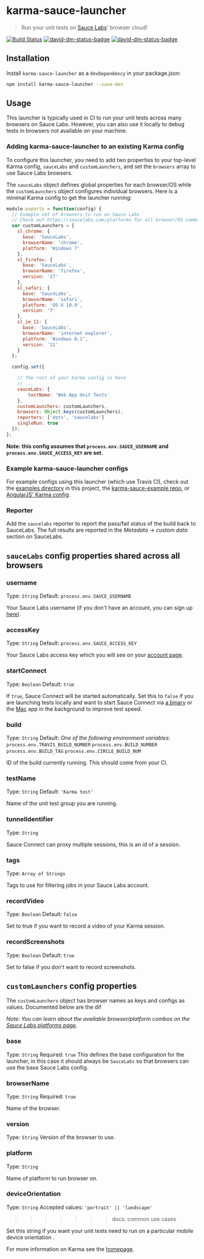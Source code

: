 # karma-sauce-launcher

> Run your unit tests on [Sauce Labs](https://saucelabs.com/)' browser cloud!

[![Build Status](https://travis-ci.org/karma-runner/karma-sauce-launcher.svg?branch=doc)](https://travis-ci.org/karma-runner/karma-sauce-launcher) [![david-dm-status-badge](https://david-dm.org/karma-runner/karma-sauce-launcher.png)](https://david-dm.org/karma-runner/karma-sauce-launcher#info=dependencies&view=table)
 [![david-dm-status-badge](https://david-dm.org/karma-runner/karma-sauce-launcher/dev-status.png)](https://david-dm.org/karma-runner/karma-sauce-launcher#info=devDependencies&view=table)

## Installation

Install `karma-sauce-launcher` as a `devDependency` in your package.json:

```bash
npm install karma-sauce-launcher --save-dev
```

## Usage

This launcher is typically used in CI to run your unit tests across many browsers on Sauce Labs. However, you can also use it locally to debug tests in browsers not available on your machine.

### Adding karma-sauce-launcher to an existing Karma config

To configure this launcher, you need to add two properties to your top-level Karma config, `sauceLabs` and `customLaunchers`, and set the `browsers` array to use Sauce Labs browsers.

The `sauceLabs` object defines global properties for each browser/OS while the `customLaunchers` object configures individual browsers. Here is a minimal Karma config to get the launcher running:

```js
module.exports = function(config) {
  // Example set of browsers to run on Sauce Labs
  // Check out https://saucelabs.com/platforms for all browser/OS combos
  var customLaunchers = {
    sl_chrome: {
      base: 'SauceLabs',
      browserName: 'chrome',
      platform: 'Windows 7'
    },
    sl_firefox: {
      base: 'SauceLabs',
      browserName: 'firefox',
      version: '27'
    },
    sl_safari: {
      base: 'SauceLabs',
      browserName: 'safari',
      platform: 'OS X 10.9',
      version: '7'
    },
    sl_ie_11: {
      base: 'SauceLabs',
      browserName: 'internet explorer',
      platform: 'Windows 8.1',
      version: '11'
    }
  };

  config.set({

    // The rest of your karma config is here
    // ...
    sauceLabs: {
        testName: 'Web App Unit Tests'
    },
    customLaunchers: customLaunchers,
    browsers: Object.keys(customLaunchers),
    reporters: ['dots', 'saucelabs']
    singleRun: true
  });
};
```

**Note: this config assumes that `process.env.SAUCE_USERNAME` and `process.env.SAUCE_ACCESS_KEY` are set.**

### Example karma-sauce-launcher configs

For example configs using this launcher (which use Travis CI), check out the [examples directory](https://github.com/karma-runner/karma-sauce-launcher/tree/master/examples) in this project, the [karma-sauce-example repo](https://github.com/saucelabs/sauce-karma-example), or [AngularJS' Karma config](https://github.com/angular/angular.js/blob/master/karma-shared.conf.js).

### Reporter

Add the `saucelabs` reporter to report the pass/fail status of the build back to SauceLabs. The full results
are reported in the *Metadata -> custom data* section on SauceLabs.

## `sauceLabs` config properties shared across all browsers

### username
Type: `String`
Default: `process.env.SAUCE_USERNAME`

Your Sauce Labs username (if you don't have an account, you can sign up [here](https://saucelabs.com/signup/plan/free)).

### accessKey
Type: `String`
Default: `process.env.SAUCE_ACCESS_KEY`

Your Sauce Labs access key which you will see on your [account page](https://saucelabs.com/account).

### startConnect
Type: `Boolean`
Default: `true`

If `true`, Sauce Connect will be started automatically. Set this to `false` if you are launching tests locally and want to start Sauce Connect via [a binary](https://saucelabs.com/docs/connect) or the [Mac](https://saucelabs.com/mac) app in the background to improve test speed.

### build
Type: `String`
Default: *One of the following environment variables*:
`process.env.TRAVIS_BUILD_NUMBER`
`process.env.BUILD_NUMBER`
`process.env.BUILD_TAG`
`process.env.CIRCLE_BUILD_NUM`

ID of the build currently running. This should come from your CI.

### testName
Type: `String`
Default: `'Karma test'`

Name of the unit test group you are running.

### tunnelIdentifier
Type: `String`

Sauce Connect can proxy multiple sessions, this is an id of a session.

### tags
Type: `Array of Strings`

Tags to use for filtering jobs in your Sauce Labs account.

### recordVideo
Type: `Boolean`
Default: `false`

Set to true if you want to record a video of your Karma session.

### recordScreenshots
Type: `Boolean`
Default: `true`

Set to false if you don't want to record screenshots.

## `customLaunchers` config properties

The `customLaunchers` object has browser names as keys and configs as values. Documented below are the dif

*Note: You can learn about the available browser/platform combos on the [Sauce Labs platforms page](https://saucelabs.com/platforms).*

### base
Type: `String`
Required: `true`
This defines the base configuration for the launcher, in this case it should always be `SauceLabs` so that browsers can use the base Sauce Labs config.

### browserName
Type: `String`
Required: `true`

Name of the browser.

### version
Type: `String`
Version of the browser to use.

### platform
Type: `String`

Name of platform to run browser on.

### deviceOrientation
Type: `String`
Accepted values: `'portrait' || 'landscape'`
>>>>>>> docs: common use cases

Set this string if you want your unit tests need to run on a particular mobile device orientation .

For more information on Karma see the [homepage](http://karma-runner.github.com).

